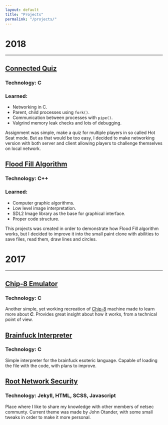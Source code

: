 ```yaml
---
layout: default
title: "Projects"
permalink: "/projects/"
---
```


# 2018
______

## [Connected Quiz](https://github.com/W3ndige/connected-quiz)
### Technology: C
### Learned:
* Networking in C.
* Parent, child processes using `fork()`.
* Communication between processes with `pipe()`.
* Valgrind memory leak checks and lots of debugging.

Assignment was simple, make a quiz for multiple players in so called Hot Seat mode. But as that would be too easy, I decided to make networking version with both server and client allowing players to challenge themselves on local network.

## [Flood Fill Algorithm](https://github.com/W3ndige/flood-fill-algorithm)
### Technology: C++
### Learned:
* Computer graphic algorithms.
* Low level image interpretation.
* SDL2 Image library as the base for graphical interface.
* Proper code structure.

This projects was created in order to demonstrate how Flood Fill algorithm works, but I decided to improve it into the small paint clone with abilities to save files, read them, draw lines and circles.

# 2017
______

## [Chip-8 Emulator](https://github.com/W3ndige/chip-8)
### Technology: C
Another simple, yet working recreation of [Chip-8](https://en.wikipedia.org/wiki/CHIP-8) machine made to learn more about ***C***. Provides great insight about how it works, from a technical point of view.    

## [Brainfuck Interpreter](https://github.com/W3ndige/brainfuck-c)
### Technology: C
Simple interpreter for the brainfuck esoteric language. Capable of loading the file with the code, with plans to improve.

## [Root Network Security](https://github.com/W3ndige/w3ndige.github.io)
### Technology: Jekyll, HTML, SCSS, Javascript
Place where I like to share my knowledge with other members of netsec communty. Current theme was made by John Otander, with some small tweaks in order to make it more personal.
